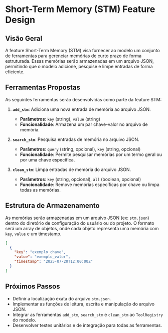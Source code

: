 # Short-Term Memory (STM) Feature Design

## Visão Geral

A feature Short-Term Memory (STM) visa fornecer ao modelo um conjunto de ferramentas para gerenciar memórias de curto prazo de forma estruturada. Essas memórias serão armazenadas em um arquivo JSON, permitindo que o modelo adicione, pesquise e limpe entradas de forma eficiente.

## Ferramentas Propostas

As seguintes ferramentas serão desenvolvidas como parte da feature STM:

1.  **`add_stm`**: Adiciona uma nova entrada de memória ao arquivo JSON.
    *   **Parâmetros**: `key` (string), `value` (string)
    *   **Funcionalidade**: Armazena um par chave-valor no arquivo de memória.

2.  **`search_stm`**: Pesquisa entradas de memória no arquivo JSON.
    *   **Parâmetros**: `query` (string, opcional), `key` (string, opcional)
    *   **Funcionalidade**: Permite pesquisar memórias por um termo geral ou por uma chave específica.

3.  **`clean_stm`**: Limpa entradas de memória do arquivo JSON.
    *   **Parâmetros**: `key` (string, opcional), `all` (boolean, opcional)
    *   **Funcionalidade**: Remove memórias específicas por chave ou limpa todas as memórias.

## Estrutura de Armazenamento

As memórias serão armazenadas em um arquivo JSON (ex: `stm.json`) dentro do diretório de configuração do usuário ou do projeto. O formato será um array de objetos, onde cada objeto representa uma memória com `key`, `value` e um timestamp.

```json
[
  {
    "key": "exemplo_chave",
    "value": "exemplo_valor",
    "timestamp": "2025-07-20T12:00:00Z"
  }
]
```

## Próximos Passos

*   Definir a localização exata do arquivo `stm.json`.
*   Implementar as funções de leitura, escrita e manipulação do arquivo JSON.
*   Integrar as ferramentas `add_stm`, `search_stm` e `clean_stm` ao `ToolRegistry` do modelo.
*   Desenvolver testes unitários e de integração para todas as ferramentas.
